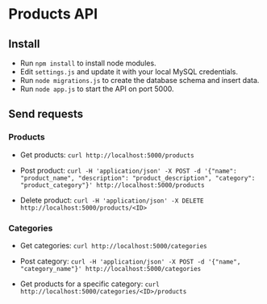 # Products API

## Install

- Run `npm install` to install node modules.
- Edit `settings.js` and update it with your local MySQL credentials.
- Run `node migrations.js` to create the database schema and insert data.
- Run `node app.js` to start the API on port 5000.


## Send requests

### Products

- Get products:
`curl http://localhost:5000/products`

- Post product:
`curl -H 'application/json' -X POST -d '{"name": "product_name", "description": "product_description", "category": "product_category"}' http://localhost:5000/products`

- Delete product:
`curl -H 'application/json' -X DELETE http://localhost:5000/products/<ID>`


### Categories

- Get categories:
`curl http://localhost:5000/categories`

- Post category:
`curl -H 'application/json' -X POST -d '{"name", "category_name"}' http://localhost:5000/categories`

- Get products for a specific category:
`curl http://localhost:5000/categories/<ID>/products`

